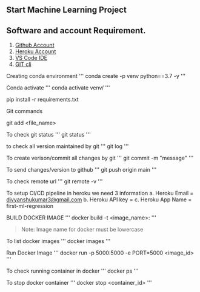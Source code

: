 ## Start Machine Learning Project

## Software and account Requirement.

1. [Github Account](https://github.com)
2. [Heroku Account](https://dashboard.heroku.com/login)
3. [VS Code IDE](https://code.visualstudio.com/download)
4. [GIT cli](https://git-scm.com/downloads)


Creating conda environment
'''
conda create -p venv python==3.7 -y
'''

Conda activate 
'''
conda activate venv/
'''

pip install -r requirements.txt

Git commands

git add <file_name> 

To check git status
'''
git status
'''

to check all version maintained by git
'''
git log
'''

To create verison/commit all changes by git
''' git commit -m "message"
'''

To send changes/version to github
'''
git push origin main
'''

To check remote url
'''
git remote -v
'''

To setup CI/CD pipeline in heroku we need 3 information
a. Heroku Email = divyanshukumar3@gmail.com
b. Heroku API key = <GET API KEY FROM HEROKU>
c. Heroku App Name = first-ml-regression

BUILD DOCKER IMAGE
'''
docker build -t <image_name>:<tagname>
'''
> Note: Image name for docker must be lowercase

To list docker images
'''
docker images
'''

Run Docker Image
'''
docker run -p 5000:5000 -e PORT=5000 <image_id>
'''

To check running container in docker
'''
docker ps
'''

To stop docker container
'''
docker stop <container_id>
'''


